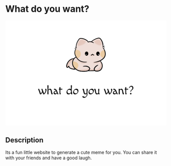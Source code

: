 # What do you want?

![whatdoyouwant](./public/og.png)

## Description

Its a fun little website to generate a cute meme for you. You can share it with your friends and have a good laugh.
